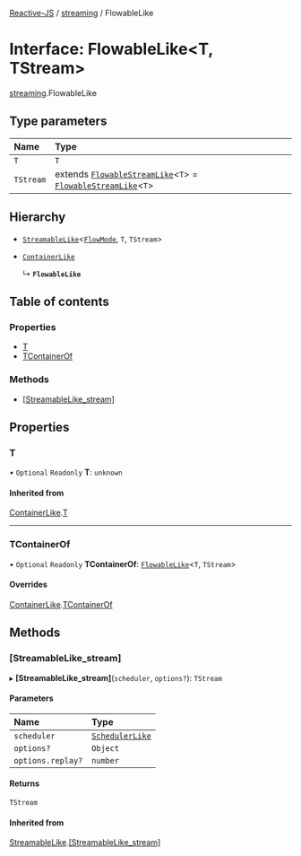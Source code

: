 [Reactive-JS](../README.md) / [streaming](../modules/streaming.md) / FlowableLike

# Interface: FlowableLike<T, TStream\>

[streaming](../modules/streaming.md).FlowableLike

## Type parameters

| Name | Type |
| :------ | :------ |
| `T` | `T` |
| `TStream` | extends [`FlowableStreamLike`](streaming.FlowableStreamLike.md)<`T`\> = [`FlowableStreamLike`](streaming.FlowableStreamLike.md)<`T`\> |

## Hierarchy

- [`StreamableLike`](streaming.StreamableLike.md)<[`FlowMode`](../modules/streaming.md#flowmode), `T`, `TStream`\>

- [`ContainerLike`](containers.ContainerLike.md)

  ↳ **`FlowableLike`**

## Table of contents

### Properties

- [T](streaming.FlowableLike.md#t)
- [TContainerOf](streaming.FlowableLike.md#tcontainerof)

### Methods

- [[StreamableLike\_stream]](streaming.FlowableLike.md#[streamablelike_stream])

## Properties

### T

• `Optional` `Readonly` **T**: `unknown`

#### Inherited from

[ContainerLike](containers.ContainerLike.md).[T](containers.ContainerLike.md#t)

___

### TContainerOf

• `Optional` `Readonly` **TContainerOf**: [`FlowableLike`](streaming.FlowableLike.md)<`T`, `TStream`\>

#### Overrides

[ContainerLike](containers.ContainerLike.md).[TContainerOf](containers.ContainerLike.md#tcontainerof)

## Methods

### [StreamableLike\_stream]

▸ **[StreamableLike_stream]**(`scheduler`, `options?`): `TStream`

#### Parameters

| Name | Type |
| :------ | :------ |
| `scheduler` | [`SchedulerLike`](scheduling.SchedulerLike.md) |
| `options?` | `Object` |
| `options.replay?` | `number` |

#### Returns

`TStream`

#### Inherited from

[StreamableLike](streaming.StreamableLike.md).[[StreamableLike_stream]](streaming.StreamableLike.md#[streamablelike_stream])
